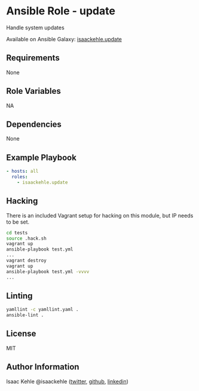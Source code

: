 # Ansible Role - update

Handle system updates

Available on Ansible Galaxy: [isaackehle.update](https://galaxy.ansible.com/isaackehle/update)

## Requirements

None

## Role Variables

NA

## Dependencies

None

## Example Playbook

```yml
- hosts: all
  roles:
    - isaackehle.update
```

## Hacking

There is an included Vagrant setup for hacking on this module, but IP needs to be set.

```bash
cd tests
source .hack.sh
vagrant up
ansible-playbook test.yml
...
vagrant destroy
vagrant up
ansible-playbook test.yml -vvvv
...
```

## Linting

```bash
yamllint -c yamllint.yaml .
ansible-lint .
```

## License

MIT

## Author Information

Isaac Kehle
@isaackehle ([twitter](https://twitter.com/isaackehle), [github](https://github.com/isaackehle), [linkedin](https://www.linkedin.com/in/isaackehle))

